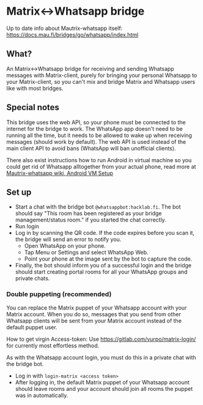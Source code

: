 # Matrix<->Whatsapp bridge

Up to date info about Mautrix-whatsapp itself: <https://docs.mau.fi/bridges/go/whatsapp/index.html>

## What?

An Matrix<->Whatsapp bridge for receiving and sending Whatsapp messages with Matrix-client, purely for bringing your personal Whatsapp to your Matrix-client, so you can't mix and bridge Matrix and Whatsapp users like with most bridges.

## Special notes
This bridge uses the web API, so your phone must be connected to the internet for the bridge to work. The WhatsApp app doesn't need to be running all the time, but it needs to be allowed to wake up when receiving messages (should work by default). The web API is used instead of the main client API to avoid bans (WhatsApp will ban unofficial clients).

There also exist instructions how to run Android in virtual machine so you could get rid of Whatsapp alltogether from your actual phone, read more at [Mautrix-whatsapp wiki, Android VM Setup](https://docs.mau.fi/bridges/go/whatsapp/android-vm-setup.html)

## Set up
- Start a chat with the bridge bot `@whatsappbot:hacklab.fi`. The bot should say "This room has been registered as your bridge management/status room." if you started the chat correctly.
- Run login
- Log in by scanning the QR code. If the code expires before you scan it, the bridge will send an error to notify you.
  - Open WhatsApp on your phone.
  - Tap Menu or Settings and select WhatsApp Web.
  - Point your phone at the image sent by the bot to capture the code.
- Finally, the bot should inform you of a successful login and the bridge should start creating portal rooms for all your WhatsApp groups and private chats.

### Double puppeting (recommended)

You can replace the Matrix puppet of your Whatsapp account with your Matrix account. When you do so, messages that you send from other Whatsapp clients will be sent from your Matrix account instead of the default puppet user.

How to get virgin Access-token: Use <https://gitlab.com/vurpo/matrix-login/> for currently most effortless method.

As with the Whatsapp account login, you must do this in a private chat with the bridge bot.

- Log in with `login-matrix <access token>`
- After logging in, the default Matrix puppet of your Whatsapp account should leave rooms and your account should join all rooms the puppet was in automatically.